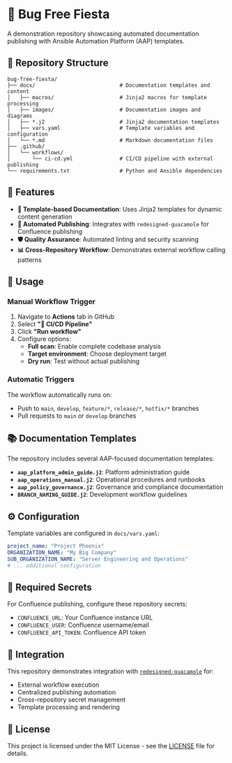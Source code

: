 # 🎉 Bug Free Fiesta

A demonstration repository showcasing automated documentation publishing with Ansible Automation Platform (AAP) templates.

## 📁 Repository Structure

```
bug-free-fiesta/
├── docs/                           # Documentation templates and content
│   ├── macros/                     # Jinja2 macros for template processing
│   ├── images/                     # Documentation images and diagrams
│   ├── *.j2                        # Jinja2 documentation templates
│   ├── vars.yaml                   # Template variables and configuration
│   └── *.md                        # Markdown documentation files
├── .github/
│   └── workflows/
│       └── ci-cd.yml               # CI/CD pipeline with external publishing
└── requirements.txt                # Python and Ansible dependencies
```

## 🚀 Features

- **📝 Template-based Documentation**: Uses Jinja2 templates for dynamic content generation
- **🔄 Automated Publishing**: Integrates with `redesigned-guacamole` for Confluence publishing
- **🛡️ Quality Assurance**: Automated linting and security scanning
- **📊 Cross-Repository Workflow**: Demonstrates external workflow calling patterns

## 🔧 Usage

### Manual Workflow Trigger

1. Navigate to **Actions** tab in GitHub
2. Select **"🚀 CI/CD Pipeline"**
3. Click **"Run workflow"**
4. Configure options:
   - **Full scan**: Enable complete codebase analysis
   - **Target environment**: Choose deployment target
   - **Dry run**: Test without actual publishing

### Automatic Triggers

The workflow automatically runs on:
- Push to `main`, `develop`, `feature/*`, `release/*`, `hotfix/*` branches
- Pull requests to `main` or `develop` branches

## 📚 Documentation Templates

The repository includes several AAP-focused documentation templates:

- **`aap_platform_admin_guide.j2`**: Platform administration guide
- **`aap_operations_manual.j2`**: Operational procedures and runbooks
- **`aap_policy_governance.j2`**: Governance and compliance documentation
- **`BRANCH_NAMING_GUIDE.j2`**: Development workflow guidelines

## ⚙️ Configuration

Template variables are configured in `docs/vars.yaml`:

```yaml
project_name: "Project Phoenix"
ORGANIZATION_NAME: "My Big Company"
SUB_ORGANIZATION_NAME: "Server Engineering and Operations"
# ... additional configuration
```

## 🔐 Required Secrets

For Confluence publishing, configure these repository secrets:

- `CONFLUENCE_URL`: Your Confluence instance URL
- `CONFLUENCE_USER`: Confluence username/email
- `CONFLUENCE_API_TOKEN`: Confluence API token

## 🤝 Integration

This repository demonstrates integration with [`redesigned-guacamole`](https://github.com/KhalilGibrotha/redesigned-guacamole) for:

- External workflow execution
- Centralized publishing automation
- Cross-repository secret management
- Template processing and rendering

## 📝 License

This project is licensed under the MIT License - see the [LICENSE](LICENSE) file for details.
